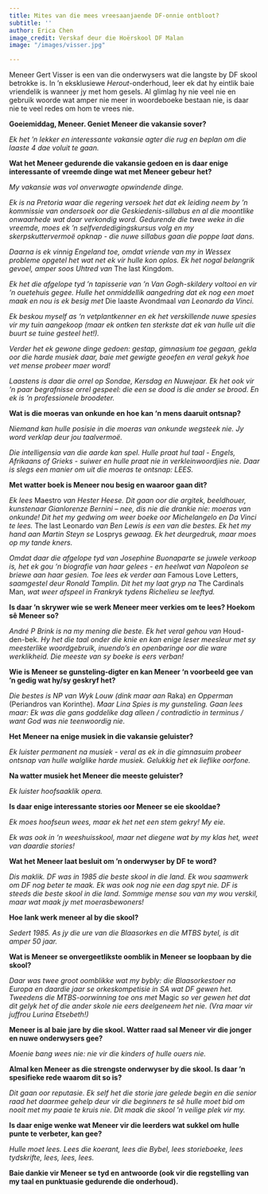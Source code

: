 ```yaml
---
title: Mites van die mees vreesaanjaende DF-onnie ontbloot?
subtitle: ''
author: Erica Chen
image_credit: Verskaf deur die Hoërskool DF Malan
image: "/images/visser.jpg"

---
```

Meneer Gert Visser is een van die onderwysers wat die langste by DF skool betrokke is. In ’n eksklusiewe _Herout_-onderhoud, leer ek dat hy eintlik baie vriendelik is wanneer jy met hom gesels. Al glimlag hy nie veel nie en gebruik woorde wat amper nie meer in woordeboeke bestaan nie, is daar nie te veel redes om hom te vrees nie.

**Goeiemiddag, Meneer. Geniet Meneer die vakansie sover?**

_Ek het ’n lekker en interessante vakansie agter die rug en beplan om die laaste 4 dae voluit te gaan._

**Wat het Meneer gedurende die vakansie gedoen en is daar enige interessante of vreemde dinge wat met Meneer gebeur het?**

_My vakansie was vol onverwagte opwindende dinge._

_Ek is na Pretoria waar die regering versoek het dat ek leiding neem by ’n kommissie van ondersoek oor die Geskiedenis-sillabus en al die moontlike onwaarhede wat daar verkondig word. Gedurende die twee weke in die vreemde, moes ek ’n selfverdedigingskursus volg en my skerpskuttervermoë opknap - die nuwe sillabus gaan die poppe laat dans._

_Daarna is ek vinnig Engeland toe, omdat vriende van my in Wessex probleme opgetel het wat net ek vir hulle kon oplos. Ek het nogal belangrik gevoel, amper soos Uhtred van_ The last Kingdom.

_Ek het die afgelope tyd ’n tapisserie van ’n Van Gogh-skildery voltooi en vir ’n ouetehuis gegee. Hulle het onmiddellik aangedring dat ek nog een moet maak en nou is ek besig met_ Die laaste Avondmaal _van Leonardo da Vinci._

_Ek beskou myself as ‘n vetplantkenner en ek het verskillende nuwe spesies vir my tuin aangekoop (maar ek ontken ten sterkste dat ek van hulle uit die buurt se tuine gesteel het!)._

_Verder het ek gewone dinge gedoen: gestap, gimnasium toe gegaan, gekla oor die harde musiek daar, baie met gewigte geoefen en veral gekyk hoe vet mense probeer maer word!_

_Laastens is daar die orrel op Sondae, Kersdag en Nuwejaar. Ek het ook vir ’n paar begrafnisse orrel gespeel: die een se dood is die ander se brood. En ek is ‘n professionele broodeter._

**Wat is die moeras van onkunde en hoe kan ‘n mens daaruit ontsnap?**

_Niemand kan hulle posisie in die moeras van onkunde wegsteek nie. Jy word verklap deur jou taalvermoë._

_Die intelligensia van die aarde kan spel. Hulle praat hul taal - Engels, Afrikaans of Grieks - suiwer en hulle praat nie in verkleinwoordjies nie. Daar is slegs een manier om uit die moeras te ontsnap: LEES._

**Met watter boek is Meneer nou besig en waaroor gaan dit?**

_Ek lees_ Maestro _van Hester Heese. Dit gaan oor die argitek, beeldhouer, kunstenaar Gianlorenze Bernini – nee, dis nie die drankie nie: moeras van onkunde! Dit het my gedwing om weer boeke oor Michelangelo en Da Vinci te lees._ The last Leonardo _van Ben Lewis is een van die bestes. Ek het my hand aan Martin Steyn se_ Losprys _gewaag. Ek het deurgedruk, maar moes op my tande kners._

_Omdat daar die afgelope tyd van Josephine Buonaparte se juwele verkoop is, het ek gou ‘n biografie van haar gelees - en heelwat van Napoleon se briewe aan haar gesien. Toe lees ek verder aan_ Famous Love Letters, _saamgestel deur Ronald Tamplin. Dit het my laat gryp na_ The Cardinals Man, _wat weer afspeel in Frankryk tydens Richelieu se leeftyd._

**Is daar ’n skrywer wie se werk Meneer meer verkies om te lees? Hoekom sê Meneer so?**

_André P Brink is na my mening die beste. Ek het veral gehou van_ Houd-den-bek. _Hy het die taal onder die knie en kan enige leser meesleur met sy meesterlike woordgebruik, inuendo’s en openbaringe oor die ware werklikheid. Die meeste van sy boeke is eers verban!_

**Wie is Meneer se gunsteling-digter en kan Meneer ‘n voorbeeld gee van ’n gedig wat hy/sy geskryf het?**

_Die bestes is NP van Wyk Louw (dink maar aan_ Raka) _en Opperman_ (Periandros van Korinthe). _Maar Lina Spies is my gunsteling. Gaan lees maar: Ek was die gans goddelike dag alleen / contradictio in terminus / want God was nie teenwoordig nie._

**Het Meneer na enige musiek in die vakansie geluister?**

_Ek luister permanent na musiek - veral as ek in die gimnasuim probeer ontsnap van hulle walglike harde musiek. Gelukkig het ek lieflike oorfone._

**Na watter musiek het Meneer die meeste geluister?**

_Ek luister hoofsaaklik opera._

**Is daar enige interessante stories oor Meneer se eie skooldae?**

_Ek moes hoofseun wees, maar ek het net een stem gekry! My eie._

_Ek was ook in ‘n weeshuisskool, maar net diegene wat by my klas het, weet van daardie stories!_

**Wat het Meneer laat besluit om ’n onderwyser by DF te word?**

_Dis maklik. DF was in 1985 die beste skool in die land. Ek wou saamwerk om DF nog beter te maak. Ek was ook nog nie een dag spyt nie. DF is steeds die beste skool in die land. Sommige mense sou van my wou verskil, maar wat maak jy met moerasbewoners!_

**Hoe lank werk meneer al by die skool?**

_Sedert 1985. As jy die ure van die Blaasorkes en die MTBS bytel, is dit amper 50 jaar._

**Wat is Meneer se onvergeetlikste oomblik in Meneer se loopbaan by die skool?**

_Daar was twee groot oomblikke wat my bybly: die Blaasorkestoer na Europa en daardie jaar se orkeskompetisie in SA wat DF gewen het. Tweedens die MTBS-oorwinning toe ons met_ Magic _so ver gewen het dat dit gelyk het of die ander skole nie eers deelgeneem het nie. (Vra maar vir juffrou Lurina Etsebeth!)_

**Meneer is al baie jare by die skool. Watter raad sal Meneer vir die jonger en nuwe onderwysers gee?**

_Moenie bang wees nie: nie vir die kinders of hulle ouers nie._

**Almal ken Meneer as die strengste onderwyser by die skool. Is daar ’n spesifieke rede waarom dit so is?**

_Dit gaan oor reputasie. Ek self het die storie jare gelede begin en die senior raad het daarmee gehelp deur vir die beginners te sê hulle moet bid om nooit met my paaie te kruis nie. Dit maak die skool ’n veilige plek vir my._

**Is daar enige wenke wat Meneer vir die leerders wat sukkel om hulle punte te verbeter, kan gee?**

_Hulle moet lees. Lees die koerant, lees die Bybel, lees storieboeke, lees tydskrifte, lees, lees, lees._

**Baie dankie vir Meneer se tyd en antwoorde (ook vir die regstelling van my taal en punktuasie gedurende die onderhoud).**